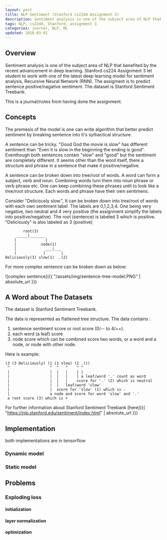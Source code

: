 ```yaml
---
layout: post
title: NLP Sentiment (Stanford cs224d Assignment 3) 
description: Sentiment analysis is one of the subject area of NLP that benefited by the recent advancement by deep learning. Stanford cs224 Assignment 3 exposes student to Recursive Neural Network (RNN) as one of the latest deep learning model for sentiment analysis. This is author journal/notes for the assignment
tags: NLP, cs224d, Stanford, assignment 3
categories: journal, NLP, ML
updated: 2018-03-01
---
```


## Overview

Sentiment analysis is one of the subject area of NLP that benefited by the recent advancement in deep learning. Stanford cs224 Assignment 3 let student to work with one of the latest deep learning model for sentiment analysis, Recursive Neural Network (RNN). The assigment is to predict sentence  positive/nagative sentiment. The dataset is Stanford Sentiment Treebank.

This is a journal/notes from having done the assignment.

## Concepts

The premesis of the model is one can write algorithm that better predict sentiment by breaking sentence into it's sythactical structure.

A sentence can be tricky.  "Good God the movie is slow" has different sentiment than "Even it is slow in the beginning the ending is good". Eventhough both sentences contain "slow" and "good" but the sentiment are completely different. It seems other than the word itself, there a structure and phrase in a sentence that make it positive/negative. 

A sentence can be broken down into tree/root of words. A word can form a subject, verb and noun. Combining words turn them into noun phrase or verb phrase etc. One can keep combining these phrases until to look like a tree/root structure. Each words and phrase have their own sentimens.  

Consider "Deliciously slow.",  It can be broken down into tree/root of words with each own sentiment label. The labels are 0,1,2,3,4. One being very negative, two neutral and 4 very positive (the assignment simplify the labels into positive/negative). The root (sentence) is labeled 3 which is positive. "Deliciously" is also labeled as 3 (positive)

            root(3)
         _____|_______
        |             | 
        |           node(1)
        |             ___|___
        |            |       |
    Deliciously(3) slow(1)  .(2)

For more complex sentence can be broken down as below:

![complex sentence]({{ "/assets/img/sentence-tree-model.PNG" | absolute_url }})

## A Word about The Datasets

The dataset is Stanford Sentiment Treebank. 

The data is represented as flattened tree structure. The data contains :
1. sentence sentiment score or root score (0/-- to 4/++).  
2. each word (a leaf) score 
3. node score which can be combined score two words, or a word and a node, or node with other node.

Here is example:

    (3 (3 Deliciously) (1 (1 slow) (2 .)))
     ^                  ^  ^   ^    ^ ^
     |                  |  |   |    | |
     |                  |  |   |    | a leaf/word '.' count as word
     |                  |  |   |    score for '.' (2) which is neutral
     |                  |  |   leaf/word 'slow' 
     |                  |  score for 'slow' (1) which is -    
     |                  a node and score for word 'slow' and '.'
     a root score (3) which is +

For further information about Stanford Sentiment Treebank [here]({{ "https://nlp.stanford.edu/sentiment/index.html" | absolute_url }})

## Implementation
both implementations are in tensorflow
### Dynamic model
### Static model

## Problems 
### Exploding loss 
#### initialization
#### layer normalization
#### optimization